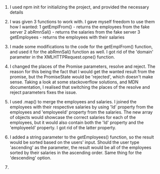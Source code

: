 
1) I used npm init for initializing the project, and provided the necessary details

2) I was given 3 functions to work with. I gave myself freedom to use them how I wanted:
    1 getEmplFrom() - returns the employees from the fake server
    2 abRmnSal() - returns the salaries from the fake server
    3 getEmployees - returns the employees with their salaries

3) I made some modifications to the code for the getEmplFrom() function, and used it for the abRmnSal() function as well. I got rid of the 'domain' parameter in the XMLHTTPRequest.opne() function. 

4) I changed the places of the Promise parameters, resolve and reject. The reason for this being the fact that I would get the wanted result from the promise, but the PromiseState would be 'rejected', which doesn't make sense. Taking a look at some stackoverflow solutions, and MDN documentation, I realised that switching the places of the resolve and reject parameters fixes the issue. 

5) I used .map() to merge the employees and salaries. I joined the employees with their respective salaries by using 'Id' property from the employees and 'employeeId' property from the salaries. The new array of objects would showcase the correct salaries for each of the employees, but it would also contain both the 'Id' property and the 'employeeId' property. I got rid of the latter property.

6) I added a string parameter to the getEmployees() function, so the result would be sorted based on the users' input. Should the user type 'ascending' as the parameter, the result would be all of the employees sorted by their salaries in the ascending order. Same thing for the 'descending' option.

7)
